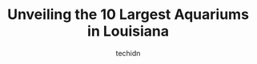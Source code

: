 ---
layout: ampstory
image: https://i0.wp.com/paketmu.com/wp-content/uploads/2023/06/audubon-aquarium-0-in-louisiana-1686368843.jpeg?resize=640,853
author: techidn
featured: false
description: Explore the diverse Aquarium scene in Louisiana, home to an incredible selection of 10 establishments catering to every taste. Whether youre in search of iconic favorites or undiscovered tr
title: Unveiling the 10 Largest Aquariums in Louisiana
cover:
   title: Unveiling the 10 Largest Aquariums in Louisiana
   subtitle: RICKPATE
   background: https://paketmu.com/wp-content/uploads/2023/06/audubon-aquarium-0-in-louisiana-1686368843.jpeg

pages: 
 - layout: thirds
   top: <h1>#1 Audubon Aquarium</h1>
   bottom: "<p>I see this aquarium is being updated. Not sure how it could get better… we loved our visit here. We found activities that would be fun for teenagers and us adults that </p>"
   background: https://paketmu.com/wp-content/uploads/2023/06/audubon-aquarium-1-in-louisiana-1686368843.png
   backgroundblur: true
 - layout: thirds
   top: <h1>#2 Audubon Zoo</h1>
   bottom: "<p>This is such a great zoo. It is worth it to visit, especially if you go with kids. There are different areas that go from different regions, so you can see diverse animal</p>"
   background: https://paketmu.com/wp-content/uploads/2023/06/audubon-aquarium-2-in-louisiana-1686368844.jpeg
   cta:
      link: https://paketmu.com/unveiling-the-10-largest-aquariums-in-louisiana/
      text: Unveiling the 10 Largest Aquariums in Louisiana
 - layout: thirds
   top: <h1>#3 Shreveport Aquarium</h1>
   bottom: "<p>Great small aquarium. Took the grandbabies on a day trip and this was perfect! They enjoyed it very much. The assortment of aquatic life, mining for gems & fossils, touch</p>"
   background: https://paketmu.com/wp-content/uploads/2023/06/audubon-aquarium-3-in-louisiana-1686368911.jpeg
   cta:
      link: https://paketmu.com/unveiling-the-10-largest-aquariums-in-louisiana/
      text: Unveiling the 10 Largest Aquariums in Louisiana
 - layout: thirds
   top: <h1>#4 Audubon Insectarium</h1>
   bottom: "<p>1 Canal St, New Orleans, LA 70130, United States</p>"
   background: https://images.unsplash.com/photo-1614648718611-0635f29016cb?ixlib=rb-4.0.3&ixid=MnwxMjA3fDB8MHxwaG90by1wYWdlfHx8fGVufDB8fHx8&auto=format&fit=crop&w=640&h=853&q=80
   cta:
      link: https://paketmu.com/unveiling-the-10-largest-aquariums-in-louisiana/
      text: Unveiling the 10 Largest Aquariums in Louisiana
 - layout: thirds
   top: <h1>#5 BRECs Baton Rouge Zoo</h1>
   bottom: "<p>3601 Thomas Rd, Baton Rouge, LA 70811, United States</p>"
   background: https://images.unsplash.com/photo-1534312527009-56c7016453e6?ixlib=rb-4.0.3&ixid=MnwxMjA3fDB8MHxwaG90by1wYWdlfHx8fGVufDB8fHx8&auto=format&fit=crop&w=640&h=853&q=80
   cta:
      link: https://paketmu.com/unveiling-the-10-largest-aquariums-in-louisiana/
      text: Unveiling the 10 Largest Aquariums in Louisiana
 - layout: thirds
   top: <h1>#6 Louisiana Purchase Gardens & Zoo</h1>
   bottom: "<p>1405 Bernstein Park Rd, Monroe, LA 71202, United States</p>"
   background: https://images.unsplash.com/photo-1533998839656-76f5e4b2bccb?ixlib=rb-4.0.3&ixid=MnwxMjA3fDB8MHxwaG90by1wYWdlfHx8fGVufDB8fHx8&auto=format&fit=crop&w=640&h=853&q=80
   cta:
      link: https://paketmu.com/unveiling-the-10-largest-aquariums-in-louisiana/
      text: Unveiling the 10 Largest Aquariums in Louisiana
 - layout: thirds
   top: <h1>#7 Audubon Nature Institute</h1>
   bottom: "<p>6500 Magazine St, New Orleans, LA 70118, United States</p>"
   background: https://images.unsplash.com/photo-1547366785-564103df7e13?ixlib=rb-4.0.3&ixid=MnwxMjA3fDB8MHxwaG90by1wYWdlfHx8fGVufDB8fHx8&auto=format&fit=crop&w=640&h=853&q=80
   cta:
      link: https://paketmu.com/unveiling-the-10-largest-aquariums-in-louisiana/
      text: Unveiling the 10 Largest Aquariums in Louisiana
 - layout: thirds
   middle: Continue reading...
   background: https://images.unsplash.com/photo-1488554378835-f7acf46e6c98?ixlib=rb-4.0.3&ixid=MnwxMjA3fDB8MHxwaG90by1wYWdlfHx8fGVufDB8fHx8&auto=format&fit=crop&w=640&h=853&q=80
   cta:
      link: https://paketmu.com/unveiling-the-10-largest-aquariums-in-louisiana/
      text: Unveiling the 10 Largest Aquariums in Louisiana
      
---